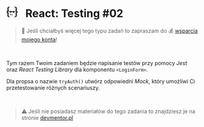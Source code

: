# [![](../assets/img/logo-readme2.jpg)](https://devmentor.pl) &nbsp; React: Testing #02

> :loudspeaker: Jeśli chciałbyś więcej tego typu zadań to zapraszam do :moneybag: [wsparcia mojego konta](https://github.com/sponsors/devmentor-pl)!

&nbsp;

Tym razem Twoim zadaniem będzie napisanie testów przy pomocy *Jest* oraz *React Testing Library* dla komponentu `<LoginForm>`.

Dla propsa o nazwie `tryAuth()` utwórz odpowiedni *Mock*, który umożliwi Ci przetestowanie różnych scenariuszy.

&nbsp;

> :warning: Jeśli nie posiadasz materiałów do tego zadania to znajdziesz je na stronie [devmentor.pl](https://devmentor.pl)